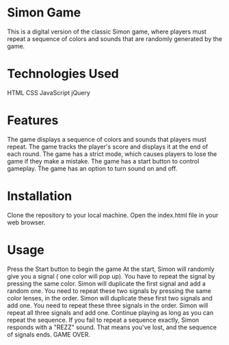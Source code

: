 
# Simon Game
This is a digital version of the classic Simon game, where players must repeat a sequence of colors and sounds that are randomly generated by the game.

# Technologies Used
HTML
CSS
JavaScript
jQuery


# Features
The game displays a sequence of colors and sounds that players must repeat.
The game tracks the player's score and displays it at the end of each round.
The game has a strict mode, which causes players to lose the game if they make a mistake.
The game has a start button to control gameplay.
The game has an option to turn sound on and off.

# Installation
Clone the repository to your local machine.
Open the index.html file in your web browser.

# Usage
Press the Start button to begin the game
At the start, Simon will randomly give you a signal ( one color will pop up).
You have to repeat the signal by pressing the same color.
Simon will duplicate the first signal and add a random one.
You need to repeat these two signals by pressing the same color lenses, in the order.
Simon will duplicate these first two signals and add one.
You need to repeat these three signals in the order.
Simon will repeat all three signals and add one.
Continue playing as long as you can repeat the sequence.
If you fail to repeat a sequence exactly, Simon responds with a "REZZ" sound. That means you've lost, and the sequence of signals ends. GAME OVER.
